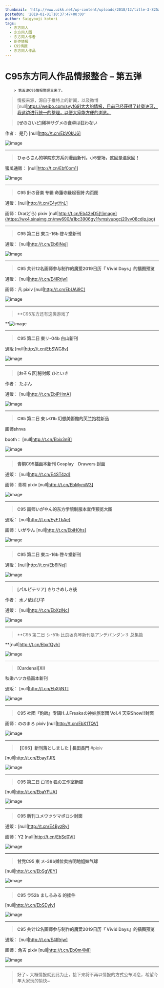 ```yaml
---
thumbnail: 'http://www.uzkk.net/wp-content/uploads/2018/12/title-3-825x240.gif'
postedOn: '2019-01-01T10:37:47+00:00'
author: Saigyouji kotori
tags:
  - 东方同人
  - 东方同人图
  - 东方同人作者
  - 新作情报
  - C95情报
  - 东方同人作品
---
```


# C95东方同人作品情报整合 – 第五弹

		> 第五波C95情报整理又来了。

> 情报来源，源自于推特上的新闻，以及微博[null|https://weibo.com/syyf69]大大的情报，目前已经获得了转载许可，我这边进行统一的整理，以便大家能方便的浏览。

> 

> **[ぜのさいど]稀神サグメの食卓は狂わない**

作者： 是乃 [null|http://t.cn/EbV0kU6]

![image](https://wx3.sinaimg.cn/mw690/a1bc3906gy1fymhkcff8hj208v0ci407.jpg)

---

> **ひゅらさん的学院东方系列漫画新刊，小5登场，这回是温泉回！**

蜜瓜通贩： [null|http://t.cn/Ebf0om1]

![image](https://wx1.sinaimg.cn/mw690/a1bc3906gy1fymn8hj0sfj208v0citak.jpg)

---

> **C95 針の音楽 专辑 命蓮寺縁起音詩 内页图**

通贩：[null|http://t.cn/E4ytYnL]

画师：Dra(どら) pixiv [null|http://t.cn/Eb42eD5]![image](https://wx4.sinaimg.cn/mw690/a1bc3906gy1fymsivupgcj20vv08cdlp.jpg)

---

> **C95 第二日 東ユ-16b 啓々堂新刊**

通贩： [null|http://t.cn/Eb6INej]

![image](https://wx4.sinaimg.cn/mw690/a1bc3906gy1fymsxhynd4j20fw0m8gsz.jpg)

---

> **C95 共计12名画师参与制作的魔爱2019日历『 Vivid Days』的插图预览**

通贩： [null|http://t.cn/E4IRrjw]

画师：凡 pixiv [null|http://t.cn/EbUAi9C]

![image](https://wx3.sinaimg.cn/mw690/a1bc3906gy1fymtilyiunj20mr0g346p.jpg)

---

> **C95东方还有这类游戏了

**![image](https://wx4.sinaimg.cn/mw690/a1bc3906gy1fyndl9ixxhj20qn0hidhs.jpg)

---

> **C95 第二日 東リ-04b 白山新刊**

通贩 [null|http://t.cn/EbSWG8v]

![image](https://wx2.sinaimg.cn/mw690/a1bc3906gy1fyneqslnpej20go0njzn0.jpg)

---

> **[おそら区]秘封飯 ひといき**

作者： たぶん

通贩： [null|http://t.cn/EbiPHmA]

![image](https://wx3.sinaimg.cn/mw690/a1bc3906gy1fynevvld42j208x0ci0uc.jpg)

---

> **C95 第二日 東レ01b 幻想美術館的芙兰抱枕新品**

画师shnva

booth： [null|http://t.cn/Ebix3nB]

![image](https://wx3.sinaimg.cn/mw690/a1bc3906gy1fynf8lkfiyj20u00u0npf.jpg)

---

> **青桐C95插画本新刊 Cosplay　Drawers 封面**

通贩： [null|http://t.cn/E4ST4zd]

画师：青桐 pixiv [null|http://t.cn/EbMymW3]

![image](https://wx2.sinaimg.cn/mw690/a1bc3906gy1fynf0i4kmdj20jg0rfgu2.jpg)

---

> **C95 画师いがやん的东方学院制服本宣传预览大图**

通贩： [null|http://t.cn/EyFTbAe]

画师：いがやん [null|http://t.cn/EbiH0hs]

![image](https://wx2.sinaimg.cn/mw690/a1bc3906gy1fynf2yezb8j20ni0xcdjj.jpg)

---

> **C95 第二日 東ユ-16b 啓々堂新刊**

通贩：[null|http://t.cn/Eb6INej]

![image](https://wx4.sinaimg.cn/mw690/a1bc3906gy1fymsxhynd4j20fw0m8gsz.jpg)

---

> **[パルピテリア] きりさめしき後**

作者： 水ノ依ぱぴ子

通贩： [null|http://t.cn/EbXzlNc]

![image](https://wx3.sinaimg.cn/mw690/a1bc3906gy1fynotce0qmj208u0cimym.jpg)

---

> **C95 第二日 シ-51b 比良坂真琴新刊是アンデパンダン３ 总集篇

**[null|http://t.cn/EbxfQyh]

![image](https://wx4.sinaimg.cn/mw690/a1bc3906gy1fynp2vitjgj20ea0k2mzd.jpg)

---

> **[Cardenal]ⅩII**

秋染ハツカ插画本新刊

通贩： [null|http://t.cn/EbXtjNT]

![image](https://wx1.sinaimg.cn/mw690/a1bc3906gy1fynm85ldogj208v0ciq4z.jpg)

---

> **C95 社团『釣師』专辑H.J.Freaksの神妙旅楽団 Vol.4 天空Show!!封面**

画师：ののまろ pixiv [null|http://t.cn/EbX1TQV]

![image](https://wx1.sinaimg.cn/mw690/a1bc3906gy1fynfh18koej20u00u0npg.jpg)

---

> **【C95】新刊落としました | 長田長門** #pixiv

[null|http://t.cn/EbayTJR]

![image](https://wx1.sinaimg.cn/mw690/a1bc3906ly1fynwnnqpk5j20xc0nmwh3.jpg)

---

> **C95 第二日 ロ19b 狐の工作室新碟**

[null|http://t.cn/EbaYFUA]

![image](https://wx2.sinaimg.cn/mw690/a1bc3906gy1fynpuwzciqj20rs0ij410.jpg)

---

> **C95 新刊ユメウツツマボロシ封面**

通贩：[null|http://t.cn/E4ByzRy]

画师：Y2 [null|http://t.cn/EbSd0Vi]

![image](https://wx4.sinaimg.cn/mw690/a1bc3906gy1fyo0cq5iffj20jj0p041y.jpg)

---

> **甘党C95 東 メ-38b摊位卖古明地姐妹气球**

[null|http://t.cn/EbSgVEY]

![image](https://wx2.sinaimg.cn/mw690/a1bc3906gy1fyo11brxk4j20rs0ijwgk.jpg)

---

> **C95 ラ52b ましろみる 的挂件**

[null|http://t.cn/EbSDyIy] ​​​​

![image](https://wx4.sinaimg.cn/mw690/a1bc3906gy1fyo15dhw4ij20dw0erwfw.jpg)

---

> **C95 共计12名画师参与制作的魔爱2019日历『 Vivid Days』的插图预览**

通贩： [null|http://t.cn/E4IRrjw]

画师：角吉 pixiv [null|http://t.cn/Eb0m4MI]

​​​​![image](https://wx4.sinaimg.cn/mw690/a1bc3906gy1fyoz1j20oaj20yt0ot7wh.jpg)

---

> 好了~ 大概情报就到此为止，接下来将不再以情报的方式公布消息，希望今年大家玩的愉快~

	